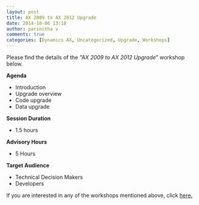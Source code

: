 ```yaml
---
layout: post
title: AX 2009 to AX 2012 Upgrade
date: 2014-10-06 13:18
author: parinitha v
comments: true
categories: [Dynamics AX, Uncategorized, Upgrade, Workshops]
---
```

Please find the details of the <i>"AX 2009 to AX 2012 Upgrade</i>&rdquo; workshop below.

<b>Agenda</b>

<ul>
<li>Introduction</li>
<li>Upgrade overview</li>
<li>Code upgrade</li>
<li>Data upgrade</li>
</ul>

<b>Session Duration</b>

<ul>
<li>1.5 hours</li>
</ul>

<b>Advisory Hours</b>

<ul>
<li>5 Hours</li>
</ul>

<b>Target Audience</b>

<ul>
<li>Technical Decision Makers</li>
<li>Developers</li>
</ul>

If you are interested in any of the workshops mentioned above, click&nbsp;<a href="mailto:blog_ptsdynamics@microsoft.com?Subject=Dynamics%20AX%20Workshops%20-%20Registration&amp;Body=PLEASE%20FILL%20IN%20THE%20FOLLOWING%20DETAILS%0A%0AName%3A%0ACompany%20Name%3A%0APartner%20ID%3A%0AContact%20number%3A%0AEmail%20ID%3A%0AProducts%20interested%20in%3A%0ASessions%20interested%20in%3A">here.</a>
